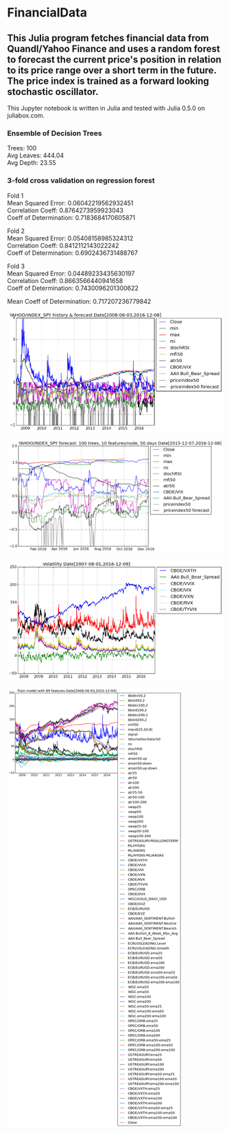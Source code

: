 # FinancialData

## This Julia program fetches financial data from Quandl/Yahoo Finance and uses a random forest to forecast the current price's position in relation to its price range over a short term in the future. The price index is trained as a forward looking stochastic oscillator.
This Jupyter notebook is written in Julia and tested with Julia 0.5.0 on juliabox.com.

### Ensemble of Decision Trees  
Trees:      100  
Avg Leaves: 444.04  
Avg Depth:  23.55  

### 3-fold cross validation on regression forest  
Fold 1  
Mean Squared Error:     0.06042219562932451  
Correlation Coeff:      0.8764273959923043  
Coeff of Determination: 0.7183684170605871  

Fold 2  
Mean Squared Error:     0.05408158985324312  
Correlation Coeff:      0.8412112143022242  
Coeff of Determination: 0.6902436731488767  

Fold 3  
Mean Squared Error:     0.04489233435630197  
Correlation Coeff:      0.8663566440941658  
Coeff of Determination: 0.7430096201300622  

Mean Coeff of Determination: 0.717207236779842  

![History and forecast](output_27_0.png)

![1 year forecast](output_28_0.png)

![Volatility](output_30_0.png)

![Features used in model training](output_24_0.png)
